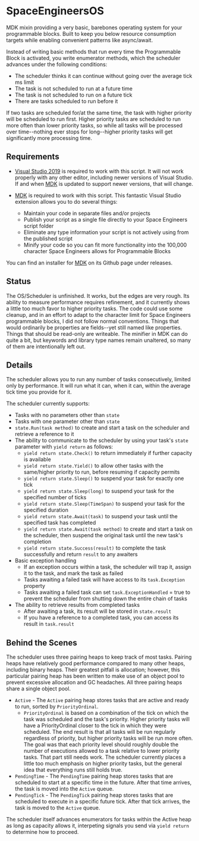 # SpaceEngineersOS
MDK mixin providing a very basic, barebones operating system for your programmable blocks.  Built to keep you below resource consumption targets while enabling convenient patterns like async/await.

Instead of writing basic methods that run every time the Programmable Block is activated, you write enumerator methods, which the scheduler advances under the following conditions:
* The scheduler thinks it can continue without going over the average tick ms limit
* The task is not scheduled to run at a future time
* The task is not scheduled to run on a future tick
* There are tasks scheduled to run before it

If two tasks are scheduled for/at the same time, the task with higher priority will be scheduled to run first.  Higher priority tasks are scheduled to run more often than lower priority tasks, so while all tasks will be processed over time--nothing ever stops for long--higher priority tasks will get significantly more processing time.

## Requirements
* [Visual Studio 2019](https://visualstudio.microsoft.com/vs/older-downloads/) is required to work with this script.  It will not work properly with any other editor, including newer versions of Visual Studio.  If and when [MDK](https://github.com/malware-dev/MDK-SE) is updated to support newer versions, that will change.

* [MDK](https://github.com/malware-dev/MDK-SE) is required to work with this script.
This fantastic Visual Studio extension allows you to do several things:
  * Maintain your code in separate files and/or projects
  * Publish your script as a single file directly to your Space Engineers script folder
  * Eliminate any type information your script is not actively using from the published script
  * Minify your code so you can fit more functionality into the 100,000 character Space Engineers allows for Programmable Blocks

You can find an installer for [MDK](https://github.com/malware-dev/MDK-SE) on its Github page under releases.


## Status
The OS/Scheduler is unfinished.  It works, but the edges are very rough.  Its ability to measure performance requires refinement, and it currently shows a little too much favor to higher priority tasks.  The code could use some cleanup, and in an effort to adapt to the character limit for Space Engineers programmable blocks, I did not follow normal conventions.  Things that would ordinarily be properties are fields--yet still named like properties.  Things that should be read-only are writeable.  The minifier in MDK can do quite a bit, but keywords and library type names remain unaltered, so many of them are intentionally left out.


## Details
The scheduler allows you to run any number of tasks consecutively, limited only by performance.  It will run what it can, when it can, within the average tick time you provide for it.

The scheduler currently supports:
* Tasks with no parameters other than `state`
* Tasks with one parameter other than `state`
* `state.Run(task method)` to create and start a task on the scheduler and retrieve a reference to it
* The ability to communicate to the scheduler by using your task's `state` parameter with `yield return` as follows:
  - `yield return state.Check()` to return immediately if further capacity is available
  - `yield return state.Yield()` to allow other tasks with the same/higher priority to run, before resuming if capacity permits
  - `yield return state.Sleep()` to suspend your task for exactly one tick
  - `yield return state.Sleep(long)` to suspend your task for the specified number of ticks
  - `yield return state.Sleep(TimeSpan)` to suspend your task for the specified duration
  - `yield return state.Await(task)` to suspend your task until the specified task has completed
  - `yield return state.Await(task method)` to create and start a task on the scheduler, then suspend the original task until the new task's completion
  - `yield return state.Success(result)` to complete the task successfully and return `result` to any awaiters
* Basic exception handling
  - If an exception occurs within a task, the scheduler will trap it, assign it to the task, and mark the task as failed
  - Tasks awaiting a failed task will have access to its `task.Exception` property
  - Tasks awaiting a failed task can set `task.ExceptionHandled` = true to prevent the scheduler from shutting down the entire chain of tasks
* The ability to retrieve results from completed tasks
  - After awaiting a task, its result will be stored in `state.result`
  - If you have a reference to a completed task, you can access its result in `task.result`


## Behind the Scenes
The scheduler uses three pairing heaps to keep track of most tasks.  Pairing heaps have relatively good performance compared to many other heaps, including binary heaps.  Their greatest pitfall is allocation; however, this particular pairing heap has been written to make use of an object pool to prevent excessive allocation and GC headaches.  All three pairing heaps share a single object pool.
* `Active` - The `Active` pairing heap stores tasks that are active and ready to run, sorted by `PriorityOrdinal`.
  - `PriorityOrdinal` is based on a combination of the tick on which the task was scheduled and the task's priority.  Higher priority tasks will have a PriorityOrdinal closer to the tick in which they were scheduled.  The end result is that all tasks will be run regularly regardless of priority, but higher priority tasks will be run more often.  The goal was that each priority level should roughly double the number of executions allowed to a task relative to lower priority tasks.  That part still needs work.  The scheduler currently places a little too much emphasis on higher priority tasks, but the general idea that everything runs still holds true.
* `PendingTime` - The `PendingTime` pairing heap stores tasks that are scheduled to start at a specific time in the future.  After that time arrives, the task is moved into the `Active` queue.
* `PendingTick` - The `PendingTick` pairing heap stores tasks that are scheduled to execute in a specific future tick.  After that tick arrives, the task is moved to the `Active` queue.

The scheduler itself advances enumerators for tasks within the Active heap as long as capacity allows it, interpeting signals you send via `yield return` to determine how to proceed.
